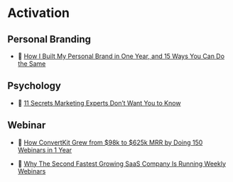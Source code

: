 # Activation

## Personal Branding

- 📖 [How I Built My Personal Brand in One Year, and 15 Ways You Can Do the Same](https://www.growthmarketingpro.com/personal-brand/)

## Psychology

- 📝 [11 Secrets Marketing Experts Don’t Want You to Know](https://brightside.me/wonder-curiosities/11-secrets-marketing-experts-dont-want-you-to-know-330310/)

## Webinar

- 📝 [How ConvertKit Grew from $98k to $625k MRR by Doing 150 Webinars in 1 Year](https://blog.leadfeeder.com/webinar-marketing)

- 📝 [Why The Second Fastest Growing SaaS Company Is Running Weekly Webinars](https://learn.demio.com/intercom/)
